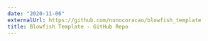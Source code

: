 ```yaml
---
date: "2020-11-06"
externalUrl: https://github.com/nunocoracao/blowfish_template
title: Blowfish Template - GitHub Repo
---
```

